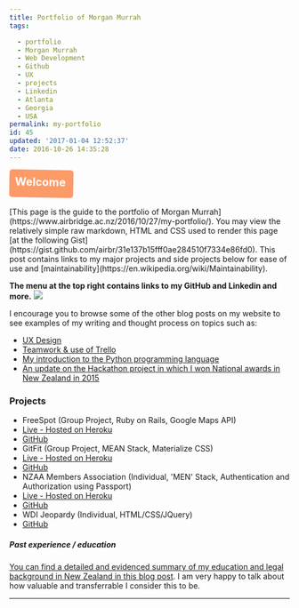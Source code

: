 ```yaml
---
title: Portfolio of Morgan Murrah
tags: 

  - portfolio
  - Morgan Murrah
  - Web Development
  - Github
  - UX
  - projects
  - Linkedin
  - Atlanta
  - Georgia
  - USA
permalink: my-portfolio
id: 45
updated: '2017-01-04 12:52:37'
date: 2016-10-26 14:35:28
---
```


<!--
Hello there!

If you are reading this HTML comment I appreciate your efforts to go a bit deeper under the surface of my website and portfolio.

I must give credit to W3Schools for my adaptation of their CSS3 animation at the following URL incorporated into this post: http://www.w3schools.com/css/css3_animations.asp

Silly little CSS animations were something that was fun right at the beginning of my journey into web development and kept me motivated. Ask me about them and Ill know you have taken some time to look over my stuff and have an appreciation for simple fun along the way of gaining harder skills.

-->

<div id="animated_div">
Welcome<span style="font-size:10px;"></span></div>
<br>
[This page is the guide to the portfolio of Morgan Murrah](https://www.airbridge.ac.nz/2016/10/27/my-portfolio/). You may view the relatively simple raw markdown, HTML and CSS used to render this page [at the following Gist](https://gist.github.com/airbr/31e137b15fff0ae284510f7334e86fd0). This post contains links to my major projects and side projects below for ease of use and [maintainability](https://en.wikipedia.org/wiki/Maintainability).

**The menu at the top right contains links to my GitHub and Linkedin and more.**
![](https://cdn4.iconfinder.com/data/icons/dot/128/arrow_up_right.png)

I encourage you to browse some of the other blog posts on my website to see examples of my writing and thought process on topics such as:

* [UX Design](https://www.airbridge.ac.nz/2016/09/12/ux-design-bootcamp-general-assembly-review-morgan-murrah/)
* [Teamwork & use of Trello](https://www.airbridge.ac.nz/2016/10/11/freespot/)
* [My introduction to the Python programming language](https://www.airbridge.ac.nz/2016/08/28/1-day-python-bootcamp-recap/)
* [An update on the Hackathon project in which I won National awards in New Zealand in 2015](https://www.airbridge.ac.nz/2016/08/18/parliamentary-counsel-office-meeting-august/)

### Projects 

* FreeSpot (Group Project, Ruby on Rails, Google Maps API)
 * [Live - Hosted on Heroku](https://freespot.herokuapp.com/)
 * [GitHub](https://github.com/airbr/park4)
* GitFit (Group Project, MEAN Stack, Materialize CSS)
 * [Live - Hosted on Heroku](https://intense-escarpment-84969.herokuapp.com/)
 * [GitHub](https://github.com/airbr/gitfit)
* NZAA Members Association (Individual, 'MEN' Stack, Authentication and Authorization using Passport)
 * [Live - Hosted on Heroku](https://secure-waters-81035.herokuapp.com/)
 * [GitHub](https://github.com/airbr/nzaa-dev)
* WDI Jeopardy (Individual, HTML/CSS/JQuery)
 * [GitHub](https://github.com/airbr/WDI7-Jeopardy)
<!-- * HTML Email side-project (Individual, Niche skill)
 * [GitHub](https://github.com/airbr/basic-opportunity-html-email) -->


##### Past experience / education

[You can find a detailed and evidenced summary of my education and legal background in New Zealand in this blog post](https://www.airbridge.ac.nz/2016/03/03/about/). I am very happy to talk about how valuable and transferrable I consider this to be.


---




<!-- Scraps saved for later

<style>
table, th, td, tr {
    border: 10px solid black;
}
</style>
<table style="width:100%">
  <tr>
    <th>1</th>
    <th>2</th> 
    <th>3</th>
  </tr>
  <tr>
    <td>1</td>
    <td>2</td> 
    <td>3</td>
  </tr>
  <tr>
    <td>1</td>
    <td>2</td> 
    <td>3</td>
  </tr>
</table>

<a href="https://airbridge.ac.nz">
  <img src="https://avatars3.githubusercontent.com/u/18056682?v=3&s=466" alt="HTML tutorial" style="width:42px;height:42px;border:0;">
</a>

-->


<style>
#animated_div {
  width:95px;
  height:30px;
  background: #ff9966;
color: #ffffff;
position: relative;
font-weight:bold;
font-size:20px;
padding:10px;
animation:animated_div 5s 1;
-moz-animation:animated_div 5s 1;
-webkit-animation:animated_div 5s 1;
-o-animation:animated_div 5s 1;
border-radius:5px;
  -webkit-border-radius:5px;
}
@keyframes animated_div
{
0%    {transform: rotate(0deg);left:0px;}
25%   {transform: rotate(20deg);left:0px;}
50%   {transform: rotate(0deg);left:500px;}
55%   {transform: rotate(0deg);left:500px;}
70%   {transform: rotate(0deg);left:500px;background:#1ec7e6;}
100%  {transform: rotate(-360deg);left:0px;}
}
@-webkit-keyframes animated_div
{
0%    {-webkit-transform: rotate(0deg);left:0px;}
25%   {-webkit-transform: rotate(20deg);left:0px;}
50%   {-webkit-transform: rotate(0deg);left:500px;}
55%   {-webkit-transform: rotate(0deg);left:500px;}
70%   {-webkit-transform: rotate(0deg);left:500px;background:#1ec7e6;}
100%  {-webkit-transform: rotate(-360deg);left:0px;}
}
@-moz-keyframes animated_div
{
0%   {-moz-transform: rotate(0deg);left:0px;}
25%  {-moz-transform: rotate(20deg);left:0px;}
50%  {-moz-transform: rotate(0deg);left:500px;}
55%  {-moz-transform: rotate(0deg);left:500px;}
70%  {-moz-transform: rotate(0deg);left:500px;background:#1ec7e6;}
100% {-moz-transform: rotate(-360deg);left:0px;}
}
@-o-keyframes animated_div
{
0%   {transform: rotate(0deg);left:0px;}
25%  {transform: rotate(20deg);left:0px;}
50%  {transform: rotate(0deg);left:500px;}
55%  {transform: rotate(0deg);left:500px;}
70%  {transform: rotate(0deg);left:500px;background:#1ec7e6;}
100% {transform: rotate(-360deg);left:0px;}
}
</style>
